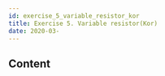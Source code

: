 ```yaml
---
id: exercise_5_variable_resistor_kor
title: Exercise 5. Variable resistor(Kor)
date: 2020-03-
---
```



## Content